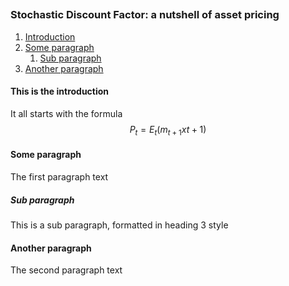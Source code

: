 ##

### Stochastic Discount Factor: a nutshell of asset pricing 


1. [Introduction](#introduction)
2. [Some paragraph](#paragraph1)
    1. [Sub paragraph](#subparagraph1)
3. [Another paragraph](#paragraph2)

#### This is the introduction <a name="introduction"></a>

It all starts with the formula $$P_t = E_{t}(m_{t+1}x{t+1})$$
#### Some paragraph <a name="paragraph1"></a>
The first paragraph text

##### Sub paragraph <a name="subparagraph1"></a>
This is a sub paragraph, formatted in heading 3 style

#### Another paragraph <a name="paragraph2"></a>
The second paragraph text
